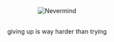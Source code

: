 <div align="center">
  <img src="https://user-images.githubusercontent.com/62333059/225196932-1cf9452e-bbcf-4273-a25e-107a56ded25a.png" alt="Nevermind" align="center">
  <br>
  <br>
  <p>giving up is way harder than trying</p>
</div>
